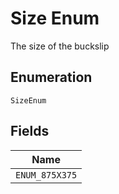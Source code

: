 
# Size Enum

The size of the buckslip

## Enumeration

`SizeEnum`

## Fields

| Name |
|  --- |
| `ENUM_875X375` |

